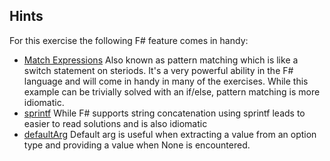 ## Hints
For this exercise the following F# feature comes in handy:
- [Match Expressions](https://fsharpforfunandprofit.com/posts/match-expression/) Also known as pattern matching which is like a switch statement on steriods. It's a very powerful ability in the F# language and will come in handy in many of the exercises. While this example can be trivially solved with an if/else, pattern matching is more idiomatic.
- [sprintf](https://fsharpforfunandprofit.com/posts/printf/) While F# supports string concatenation using sprintf leads to easier to read solutions and is also idiomatic
- [defaultArg](https://msdn.microsoft.com/en-us/visualfsharpdocs/conceptual/operators.defaultarg%5B't%5D-function-%5Bfsharp%5D) Default arg is useful when extracting a value from an option type and providing a value when None is encountered.